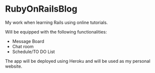 # RubyOnRailsBlog

My work when learning Rails using online tutorials.

Will be equipped with the following functionalities:
- Message Board
- Chat room
- Schedule/TO DO List

The app will be deployed using Heroku and will be used as my personal website.
